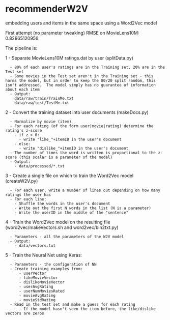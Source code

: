 # recommenderW2V
embedding users and items in the same space using a Word2Vec model 

First attempt (no parameter tweaking) RMSE on MovieLens10M: 0.82965120956

The pipeline is:
  
  1 - Separate MovieLens10M ratings.dat by user (splitData.py)
  
      - 80% of each user's ratings are in the Training set, 20% are in the Test set
      - Some movies in the Test set aren't in the Training set - this harms the model, but in order to keep the 80/20 split random, this isn't addressed.  The model simply has no guarantee of information about each item
      - Output: 
        data/raw/train/TrainMe.txt 
        data/raw/test/TestMe.txt  


  2 - Convert the training dataset into user documents (makeDocs.py)
  
      - Normalize by movie (item)
      - For each rating (of the form user|movie|rating) determine the rating's z-score
        - if z > 0:
          - write "like_"+itemID in the user's document
        - else:
          - write "dislike_"+itemID in the user's document
      - The number of times the word is written is proportional to the z-score (this scalar is a parameter of the model)
      - Output:
        - data/processed/*.txt

  3 - Create a single file on which to train the Word2Vec model (createW2V.py)
  
      - For each user, write a number of lines out depending on how many ratings the user has
      - For each line:
        - Shuffle the words in the user's document
        - Write out the first N words in the list (N is a parameter)
        - Write the userID in the middle of the "sentence"

  4 - Train the Word2Vec model on the resulting file (word2vec/makeVectors.sh and word2vec/bin2txt.py)
  
      - Parameters - all the parameters of the W2V model
      - Output:
        - data/vectors.txt

  5 - Train the Neural Net using Keras:
  
      - Parameters - the configuration of NN
      - Create training examples from:
          - userVector
          - likeMovieVector
          - dislikeMovieVector
          - userAvgRating
          - userNumMoviesRated
          - movieAvgRating
          - movieStdRating
      - Read in the test set and make a guess for each rating
          - If the model hasn't seen the item before, the like/dislike vectors are zeros
